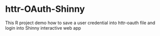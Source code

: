 # httr-OAuth-Shinny
This R project demo how to save a user credential into httr-oauth file and login into Shinny interactive web app  
